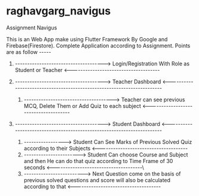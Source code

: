 # raghavgarg_navigus
Assignment Navigus


This is an Web App make using Flutter Framework By Google and Firebase(Firestore).
Complete Application according to Assignment. 
Points are as follow -----

1.  ------------------------------------->   Login/Registration With Role as Student or Teacher   <-------------------------------------

2.  ------------------------------------->   Teacher Dashboard  <-----------------------------------------------------------------------
    
    1.  ------------------------------------->   Teacher can see previous MCQ, Delete Them or Add Quiz to each subject  <-------------------------------------


3.  ------------------------------------->   Student Dashboard  <-----------------------------------------------------------------------
    
    1.  ----------------->   Student Can See Marks of Previous Solved Quiz according to their Subjects  <-------------------------------------
    2.  ----------------------->   Student Can choose Course and Subject and then He can do that quiz according to Time Frame of 30 seconds  <-------------------------------------\
    3.  ------------------------->   Next Question come on the basis of previous solved questions and score will also be calculated according to that  <------------------------------------
